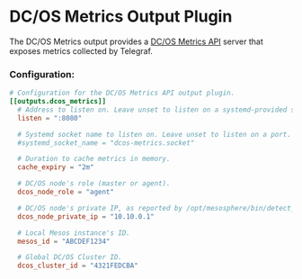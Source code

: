 # DC/OS Metrics Output Plugin

The DC/OS Metrics output provides a [DC/OS Metrics API](https://docs.mesosphere.com/1.11/metrics/metrics-api/) server that exposes metrics collected by Telegraf.

### Configuration:

```toml
# Configuration for the DC/OS Metrics API output plugin.
[[outputs.dcos_metrics]]
  # Address to listen on. Leave unset to listen on a systemd-provided socket.
  listen = ":8080"

  # Systemd socket name to listen on. Leave unset to listen on a port.
  #systemd_socket_name = "dcos-metrics.socket"

  # Duration to cache metrics in memory.
  cache_expiry = "2m"

  # DC/OS node's role (master or agent).
  dcos_node_role = "agent"

  # DC/OS node's private IP, as reported by /opt/mesosphere/bin/detect_ip.
  dcos_node_private_ip = "10.10.0.1"

  # Local Mesos instance's ID.
  mesos_id = "ABCDEF1234"

  # Global DC/OS Cluster ID.
  dcos_cluster_id = "4321FEDCBA"
```
